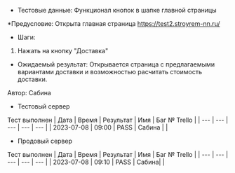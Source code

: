  * Тестовые данные: 
 Функционал кнопок в шапке главной страницы
 
 *Предусловие:
 Открыта главная страница https://test2.stroyrem-nn.ru/ 

* Шаги:
1. Нажать на кнопку "Доставка"

* Ожидаемый результат:
Открывается страница с предлагаемыми вариантами доставки и возможностью расчитать стоимость доставки.


Автор: Сабина

* Тестовый сервер 

Тест выполнен
| Дата | Время | Результат | Имя | Баг № Trello |
| --- | --- | --- | --- | --- |
| 2023-07-08 | 09:00 | PASS | Сабина |  | 

* Продовый сервер

Тест выполнен
| Дата | Время | Результат | Имя | Баг № Trello |
| --- | --- | --- | --- | --- |
| 2023-07-08 | 09:10 | PASS | Сабина|  | 
